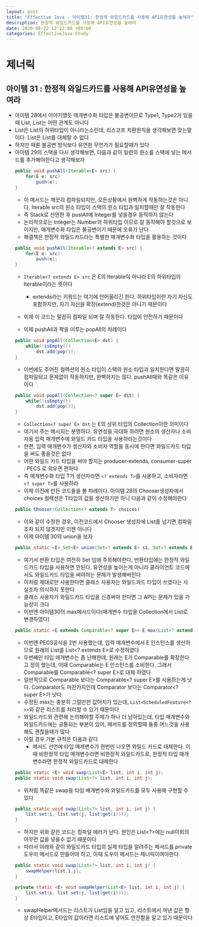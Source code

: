 ```yaml
---
layout: post
title: "Effective Java - 아이템31: 한정적 와일드카드를 사용해 API유연성을 높여라"
description: 한정적 와일드카드를 사용해 API유연성을 높여라
date: 2020-08-22 12:22:00 +09:00
categories: EffectiveJava Study
---
```



# 제너릭

## 아이템 31 : 한정적 와일드카드를 사용해 API유연성을 높여라

- 아이템 28에서 이야기했듯 매개변수화 타입은 불공변이므로 Type1, Type2가 있을때 List<Type1>, List<Type2>는 어떤 관계도 아니다
- List<String>은 List<Object>의 하위타입이 아니라는소린데, 리스코프 치환원칙을 생각해보면 맞는말이다. List<String>은 List<Object>를 대체랄 수 없다
- 하지만 때론 불공변 방식보다 유연한 무언가가 필요할때가 있다
- 아이템 29의 스택을 다시 생각해보면, 다음과 같이 일련의 원소를 스택에 넣는 메서드를 추가해야한다고 생각해보자

```java
public void pushAll(Iterable<E> src) {
    for(E e: src)
        push(e);
}
```

- 이 메서드는 깨끗히 컴파일되지만, 모든상황에서 완벽하게 작동하는것은 아니다. Iterable src의 원소 타입이 스택의 원소 타입과 일치할때만 잘 작동한다
- 즉 Stack<Number>로 선언한 후 puslAll에 Integer를 넣을경우 동작하지 않는다
- 논리적으로는 Integer는 Number의 하위타입 이므로 잘 동작해야 할것으로 보이지만, 매개변수화 타입은 불공변이기 때문에 오류가 난다
- 해결책은 한정적 와일드카드라는 특별한 매개변수화 타입을 활용하는 것이다

```java
public void pushAll(Iterable<? extends E> src) {
    for(E e: src)
        push(e);
}
```

- ```Iterable<? extends E> src``` 은 E의 Iterable이 아니라 E의 하위타입의 Iterable이라는 뜻이다
    * extends라는 키워드는 여기에 안어울리긴 한다. 하위타입이란 자기 자신도 포함하지만, 자기 자신을 확장(extend)한것은 아니기 때문이다
    
- 이제 이 코드는 말끔히 컴파일 되며 잘 작동한다. 타입이 안전하기 때문이다
- 이제 pushAll과 짝을 이루는 popAll의 차례이다

```java
public void popAll(Collection<E> dst) {
    while(!isEmpty())
        dst.add(pop());
}
```

- 이번에도 주어진 컬렉션의 원소 타입이 스택의 원소 타입과 일치한다면 말끔히 컴파일되고 문제없이 작동하지만, 완벽하지는 않다. pushAll때와 똑같은 이유이다

```java
public void popAll(Collection<? super E> dst) {
    while(!isEmpty())
        dst.add(pop());
}
```

- ```Collection<? super E> dst``` 는 E의 상위 타입의 Collection이란 의미이다
- 여기서 주는 메시지는 분명하다. 유연성을 극대화 하려면 원소의 생산자나 소비자용 입력 매개변수에 와일드 카드 타입을 사용하라는것이다
- 한편, 입력 매개변수가 생산자와 소비자 역할을 동시에 한다면 와일드카드 타입을 써도 좋을것은 없다
- 어떤 와일드 카드 타입을 써야 할지는 producer-extends, consumer-super : PECS 로 외우면 편하다
- 즉 매개변수화 타입 T가 생산자라면 ```<? extends T>```를 사용하고, 소비자라면 ```<? super T>```를 사용하라
- 이제 이전에 만든 코드들을 볼 차례이다. 아이템 28의 Chooser생성자에서 choices 컬렉션은 T타입의 값을 생산하기만 하니 다음과 같이 수정해야한다

```java
public Chooser(Collection<? extends T> choices)
```

- 이와 같이 수정한 경우, 이전코드에서 Chooser<Number> 생성자에 List<Integer>를 넘기면 컴파일조차 되지 않겟지만 이젠 아니다
- 이제 아이템 30의 union을 보자

```java
public static <E> Set<E> union(Set<? extends E> s1, Set<? extends E> s2);
```

- 여기서 반환 타입은 여전히 Set<E> 임에 주목해야한다, 반환타입에는 한정적 와일드카드 타입을 사용하면 안된다. 유연성을 높이는게 아니라 클라이언트 코드에서도 와일드카드 타입을 써야하는 문제가 발생해버린다
- 이처럼 제대로만 사용한다면 클래스 사용자는 와일드카드 타입이 쓰였다는 사실조차 의식하지 못한다
- 클래스 사용자가 와일드카드 타입을 신경써야 한다면 그 API는 문제가 있을 가능성이 크다
- 이번엔 아이템30의 max메서드이다(매개변수 타입을 Collection에서 List로 변경하였다)

```java
public static <E extends Comparable<? super E>> E max(List<? extends E> list)
```

- 이번엔 PECS공식을 2번 사용했는데, 입력 매개변수에서 E 인스턴스를 생산하므로 원래의 List<E>를 List<? extends E>로 수정하였다
- 두번째인 타입 매개변수는 좀 난해한데, 원래는 E가 Comparable<E>를 확장한다고 정의 했는데, 이때 Comparable<E>는 E 인스턴스를 소비한다. 그래서 Comparable<E>를 Comparable<? super E>로 대체 하였다
- 일반적으로 Comparable<E> 보다는 Comparable<? super E>를 사용하는게 낫다. Comparator도 마찬가지인데 Comparator<E> 보다는 Comparator<? super E>가 낫다
- 수정된 max는 충분히 그럴만한 값어치가 있는데, ```List<ScheduledFeature<?>>```와 같은 리스트를 처리할 수 있기 때문이다
- 와일드카드와 관련해 논의해야할 주제가 하나 더 남아있는데, 타입 매개변수와 와일드카드에는 공통되는 부분이 있어, 메서드를 정의할때 둘중 어느것을 사용해도 괜찮을때가 많다
- 이럴 경우 기본 규칙은 다음과 같다
    * 메서드 선언에 타입 매개변수가 한번만 나오면 와일드 카드로 대체한다. 이때 비한정적 타입 매개변수라면 비한정적 와일드카드로, 한정적 타입 매개변수라면 한정적 와일드카드로 대체한다

```java
public static <E> void swap(List<E> list, int i, int j);
public static void swap(List<?> list, int i, int j);
```

- 위처럼 똑같은 swap을 타임 배개변수와 와일드카드를 모두 사용해 구현할 수 있다

```java
public static void swap(List<?> list, int i, int j) {
    list.set(i, list.set(j, list(get(i))));
}
```

- 하지만 위와 같은 코드는 컴파일 에러가 난다. 원인은 List<?>에는 null이외의 아무런 값을 넣을수 없기 때문이다
- 따라서 아래와 같이 와일드카드 타입의 실제 타입을 알려주는 메서드를 private 도우미 메서드로 만들어야 하고, 이때 도우미 메서드는 제너릭이여야한다

```java
public static void swap(List<?> list, int i, int j) {
    swapHelper(list,i,j);
}

private static <E> void swapHelper(List<E> list, int i, int j) {
    list.set(i, list.set(j, list(get(i))));
}
```

- swapHelper메서드는 리스트가 List<E>임을 알고 있고, 리스트에서 꺼낸 값은 항상 E타입이고, E타입의 값이라면 리스트에 넣어도 안전함을 알고 있기 때문이다